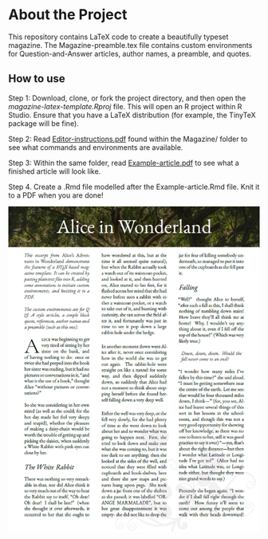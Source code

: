 About the Project
================

This repository contains LaTeX code to create a beautifully typeset
magazine. The Magazine-preamble.tex file contains custom environments
for Question-and-Answer articles, author names, a preamble, and quotes.

## How to use

Step 1: Download, clone, or fork the project directory, and then open
the *magazine-latex-template.Rproj* file. This will open an R project
within R Studio. Ensure that you have a LaTeX distribution (for example,
the TinyTeX package will be fine).

Step 2: Read [Editor-instructions.pdf](Magazine/Editor-instructions.pdf)
found within the Magazine/ folder to see what commands and environments
are available.

Step 3: Within the same folder, read
[Example-article.pdf](Magazine/Example-article.pdf) to see what a
finished article will look like.

Step 4. Create a .Rmd file modelled after the Example-article.Rmd file.
Knit it to a PDF when you are done!

<img src="Images/Alice-magazine-screenshot.png" alt="Screenshot of a magazine article produced using this template. The template features full-bleed background images, drop caps, quotes, and a drop-cap question and answer style." width="832" style="display: block; margin: auto;" />
